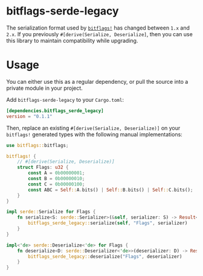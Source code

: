 # bitflags-serde-legacy

The serialization format used by [`bitflags!`](docs.rs/bitflags) has changed between `1.x` and
`2.x`. If you previously `#[derive(Serialize, Deserialize]`, then you can use this library to
maintain compatibility while upgrading.

# Usage

You can either use this as a regular dependency, or pull the source into a private module
in your project.

Add `bitflags-serde-legacy` to your `Cargo.toml`:

```toml
[dependencies.bitflags_serde_legacy]
version = "0.1.1"
```

Then, replace an existing `#[derive(Serialize, Deserialize)]` on your `bitflags!`
generated types with the following manual implementations:

```rust
use bitflags::bitflags;

bitflags! {
    // #[derive(Serialize, Deserialize)]
    struct Flags: u32 {
        const A = 0b00000001;
        const B = 0b00000010;
        const C = 0b00000100;
        const ABC = Self::A.bits() | Self::B.bits() | Self::C.bits();
    }
}

impl serde::Serialize for Flags {
    fn serialize<S: serde::Serializer>(&self, serializer: S) -> Result<S::Ok, S::Error> {
        bitflags_serde_legacy::serialize(self, "Flags", serializer)
    }
}

impl<'de> serde::Deserialize<'de> for Flags {
    fn deserialize<D: serde::Deserializer<'de>>(deserializer: D) -> Result<Self, D::Error> {
        bitflags_serde_legacy::deserialize("Flags", deserializer)
    }
}
```

